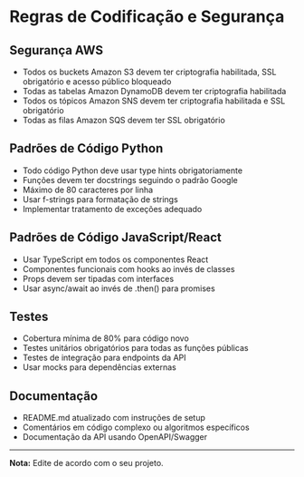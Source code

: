 # Regras de Codificação e Segurança

## Segurança AWS
- Todos os buckets Amazon S3 devem ter criptografia habilitada, SSL obrigatório e acesso público bloqueado
- Todas as tabelas Amazon DynamoDB devem ter criptografia habilitada
- Todos os tópicos Amazon SNS devem ter criptografia habilitada e SSL obrigatório
- Todas as filas Amazon SQS devem ter SSL obrigatório

## Padrões de Código Python
- Todo código Python deve usar type hints obrigatoriamente
- Funções devem ter docstrings seguindo o padrão Google
- Máximo de 80 caracteres por linha
- Usar f-strings para formatação de strings
- Implementar tratamento de exceções adequado

## Padrões de Código JavaScript/React
- Usar TypeScript em todos os componentes React
- Componentes funcionais com hooks ao invés de classes
- Props devem ser tipadas com interfaces
- Usar async/await ao invés de .then() para promises

## Testes
- Cobertura mínima de 80% para código novo
- Testes unitários obrigatórios para todas as funções públicas
- Testes de integração para endpoints da API
- Usar mocks para dependências externas

## Documentação
- README.md atualizado com instruções de setup
- Comentários em código complexo ou algoritmos específicos
- Documentação da API usando OpenAPI/Swagger

---

**Nota:** Edite de acordo com o seu projeto.
